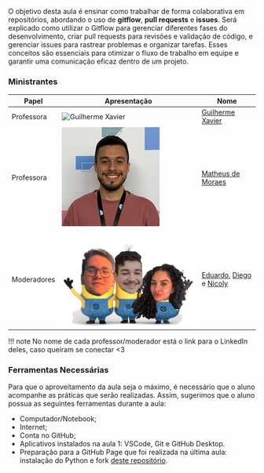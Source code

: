 O objetivo desta aula é ensinar como trabalhar de forma colaborativa em repositórios, abordando o uso de **gitflow**, **pull requests** e **issues**. Será explicado como utilizar o Gitflow para gerenciar diferentes fases do desenvolvimento, criar pull requests para revisões e validação de código, e gerenciar issues para rastrear problemas e organizar tarefas. Esses conceitos são essenciais para otimizar o fluxo de trabalho em equipe e garantir uma comunicação eficaz dentro de um projeto.

### Ministrantes

| Papel | Apresentação | Nome |
| ----- | ------------ | ---- |
|Professora|![Guilherme Xavier](./img/gui.jpeg)| [Guilherme Xavier](https://www.linkedin.com/in/guilherme-tamara/) |
|Professora|![Matheus](./img/matheus.jpg)| [Matheus de Moraes](https://www.linkedin.com/in/matheusde-moraes/) |
|Moderadores|![Moderadores](./img/moderadores.jpeg)| [Eduardo](https://www.linkedin.com/in/eduardo-rigon/), [Diego](https://www.linkedin.com/in/diego-dexheimer-wiebbelling-b547641a3/) e [Nicoly](https://www.linkedin.com/in/nicoly-ribeiro04/) |

!!! note
    No nome de cada professor/moderador está o link para o LinkedIn deles, caso queiram se conectar <3 

### Ferramentas Necessárias

Para que o aproveitamento da aula seja o máximo, é necessário que o aluno acompanhe as práticas que serão realizadas. Assim, sugerimos que o aluno possua as seguintes ferramentas durante a aula:

- Computador/Notebook;
- Internet;
- Conta no GitHub;
- Aplicativos instalados na aula 1: VSCode, Git e GitHub Desktop.
- Preparação para a GitHub Page que foi realizada na última aula: instalação do Python e fork [deste repositório](https://github.com/aprimeiradeads/cursoextensao.github.io).